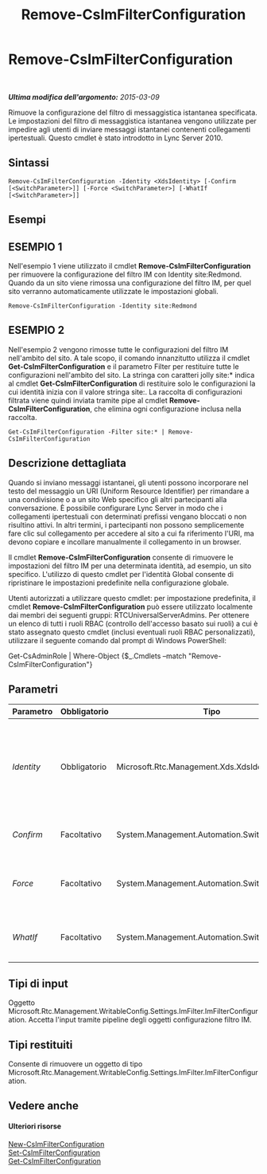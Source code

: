 ﻿---
title: Remove-CsImFilterConfiguration
TOCTitle: Remove-CsImFilterConfiguration
ms:assetid: 0c6f5f69-ae41-46d6-b817-fa1c6751c615
ms:mtpsurl: https://technet.microsoft.com/it-it/library/Gg398171(v=OCS.15)
ms:contentKeyID: 49299655
ms.date: 08/24/2015
mtps_version: v=OCS.15
ms.translationtype: HT
---

# Remove-CsImFilterConfiguration

 

_**Ultima modifica dell'argomento:** 2015-03-09_

Rimuove la configurazione del filtro di messaggistica istantanea specificata. Le impostazioni del filtro di messaggistica istantanea vengono utilizzate per impedire agli utenti di inviare messaggi istantanei contenenti collegamenti ipertestuali. Questo cmdlet è stato introdotto in Lync Server 2010.

## Sintassi

    Remove-CsImFilterConfiguration -Identity <XdsIdentity> [-Confirm [<SwitchParameter>]] [-Force <SwitchParameter>] [-WhatIf [<SwitchParameter>]]

## Esempi

## ESEMPIO 1

Nell'esempio 1 viene utilizzato il cmdlet **Remove-CsImFilterConfiguration** per rimuovere la configurazione del filtro IM con Identity site:Redmond. Quando da un sito viene rimossa una configurazione del filtro IM, per quel sito verranno automaticamente utilizzate le impostazioni globali.

    Remove-CsImFilterConfiguration -Identity site:Redmond

## ESEMPIO 2

Nell'esempio 2 vengono rimosse tutte le configurazioni del filtro IM nell'ambito del sito. A tale scopo, il comando innanzitutto utilizza il cmdlet **Get-CsImFilterConfiguration** e il parametro Filter per restituire tutte le configurazioni nell'ambito del sito. La stringa con caratteri jolly site:\* indica al cmdlet **Get-CsImFilterConfiguration** di restituire solo le configurazioni la cui identità inizia con il valore stringa site:. La raccolta di configurazioni filtrata viene quindi inviata tramite pipe al cmdlet **Remove-CsImFilterConfiguration**, che elimina ogni configurazione inclusa nella raccolta.

    Get-CsImFilterConfiguration -Filter site:* | Remove-CsImFilterConfiguration

## Descrizione dettagliata

Quando si inviano messaggi istantanei, gli utenti possono incorporare nel testo del messaggio un URI (Uniform Resource Identifier) per rimandare a una condivisione o a un sito Web specifico gli altri partecipanti alla conversazione. È possibile configurare Lync Server in modo che i collegamenti ipertestuali con determinati prefissi vengano bloccati o non risultino attivi. In altri termini, i partecipanti non possono semplicemente fare clic sul collegamento per accedere al sito a cui fa riferimento l'URI, ma devono copiare e incollare manualmente il collegamento in un browser.

Il cmdlet **Remove-CsImFilterConfiguration** consente di rimuovere le impostazioni del filtro IM per una determinata identità, ad esempio, un sito specifico. L'utilizzo di questo cmdlet per l'identità Global consente di ripristinare le impostazioni predefinite nella configurazione globale.

Utenti autorizzati a utilizzare questo cmdlet: per impostazione predefinita, il cmdlet **Remove-CsImFilterConfiguration** può essere utilizzato localmente dai membri dei seguenti gruppi: RTCUniversalServerAdmins. Per ottenere un elenco di tutti i ruoli RBAC (controllo dell'accesso basato sui ruoli) a cui è stato assegnato questo cmdlet (inclusi eventuali ruoli RBAC personalizzati), utilizzare il seguente comando dal prompt di Windows PowerShell:

Get-CsAdminRole | Where-Object {$\_.Cmdlets –match "Remove-CsImFilterConfiguration"}

## Parametri


<table>
<colgroup>
<col style="width: 25%" />
<col style="width: 25%" />
<col style="width: 25%" />
<col style="width: 25%" />
</colgroup>
<thead>
<tr class="header">
<th>Parametro</th>
<th>Obbligatorio</th>
<th>Tipo</th>
<th>Descrizione</th>
</tr>
</thead>
<tbody>
<tr class="odd">
<td><p><em>Identity</em></p></td>
<td><p>Obbligatorio</p></td>
<td><p>Microsoft.Rtc.Management.Xds.XdsIdentity</p></td>
<td><p>L'identità univoca della configurazione da rimuovere. Per questo cmdlet Identity sarà Global o Site:&lt;nome sito&gt;, in cui &lt;nome sito&gt; indica il nome del sito a cui sono applicate le impostazioni.</p>
<p>Tipo di dati completi: Microsoft.Rtc.Management.Xds.XdsIdentity</p></td>
</tr>
<tr class="even">
<td><p><em>Confirm</em></p></td>
<td><p>Facoltativo</p></td>
<td><p>System.Management.Automation.SwitchParameter</p></td>
<td><p>Viene visualizzata una richiesta di conferma prima di eseguire il comando.</p></td>
</tr>
<tr class="odd">
<td><p><em>Force</em></p></td>
<td><p>Facoltativo</p></td>
<td><p>System.Management.Automation.SwitchParameter</p></td>
<td><p>Consente di evitare la visualizzazione delle richieste di conferma che altrimenti verrebbero visualizzate prima che vengano apportate le modifiche.</p></td>
</tr>
<tr class="even">
<td><p><em>WhatIf</em></p></td>
<td><p>Facoltativo</p></td>
<td><p>System.Management.Automation.SwitchParameter</p></td>
<td><p>Descrive ciò che accadrebbe se si eseguisse il comando senza eseguirlo realmente.</p></td>
</tr>
</tbody>
</table>


## Tipi di input

Oggetto Microsoft.Rtc.Management.WritableConfig.Settings.ImFilter.ImFilterConfiguration. Accetta l'input tramite pipeline degli oggetti configurazione filtro IM.

## Tipi restituiti

Consente di rimuovere un oggetto di tipo Microsoft.Rtc.Management.WritableConfig.Settings.ImFilter.ImFilterConfiguration.

## Vedere anche

#### Ulteriori risorse

[New-CsImFilterConfiguration](new-csimfilterconfiguration.md)  
[Set-CsImFilterConfiguration](set-csimfilterconfiguration.md)  
[Get-CsImFilterConfiguration](get-csimfilterconfiguration.md)

